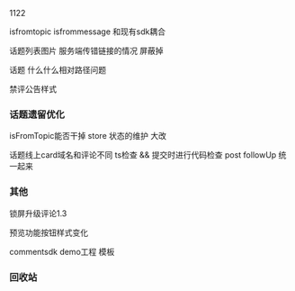 

1122

isfromtopic isfrommessage  和现有sdk耦合

话题列表图片 服务端传错链接的情况 屏蔽掉

话题 什么什么相对路径问题

禁评公告样式


### 话题遗留优化
isFromTopic能否干掉
store 状态的维护 大改

话题线上card域名和评论不同
ts检查 && 提交时进行代码检查
post followUp 统一起来


### 其他


锁屏升级评论1.3

预览功能按钮样式变化



commentsdk demo工程 模板


### 回收站
<!-- 首刷显示正在加载回复 -->

<!-- source datasource  修正 -->

<!-- 网易文章是否还需用resourceId作docId -->


<!-- getSource 合并 utils && api && contactNative -->

<!-- 内容详情页评论功能 -->

<!-- 切换tab 加jsapi 作埋点用 -->

<!-- 发评后数目没有同步到话题 -->

<!-- 点赞同步 -->


<!-- 跟帖缺少点赞按钮 -->

<!-- 线上 feedsession穿了30009 timeout -->

<!-- 夜间模式话题tag颜色 -->

<!-- 本话题下tag点击不跳转 -->

<!-- 公告 间距 -->


<!-- 还机器

写表态的方案设计 -->

<!-- 还机申请 -->

<!-- 哥伦布拆解 -->

<!-- 视觉修改 锁屏二级页 -->

<!-- 预览功能 -->

<!-- 预览支持中文 -->

<!-- 公告埋点 -->

<!-- 二级页面提示错误 -->

<!-- 点赞同步异常 -->

<!-- 黑色 -->

<!-- h5 加xlog日志
https://doc.myoas.com/pages/viewpage.action?pageId=94512023 -->

<!-- 话题 videoUrl问题 -->


<!-- 展开文章 底bar状态异常收起 -->

<!-- 广播收发名字不一致 -->


<!-- 话题发布CF链接
https://doc.myoas.com/pages/viewpage.action?pageId=528717645 -->

<!-- 话题正式环境 切换tab保持状态问题 -->



<!-- 二级页面评论同步至一级页面 -->

<!-- 文章不锚评 评论区锚评 -->

<!-- 暗色模式闪白 -->

<!-- 缓存 查询审核状态 source丢失 -->
<!-- 缓存 回复缓存不生效 -->
<!-- 取消点赞取消不了 -->
<!-- 回复内容样式有问题 -->

<!-- 点赞消息进去显示没点赞 -->

<!-- 文章页点话题入口没反应 -->

<!-- getSubReplyList 接口偶先失败 -->

<!-- 消息发版 -->

<!-- browser_cms 走前端发布流程
https://doc.myoas.com/pages/viewpage.action?pageId=525692137 用模板创建文档 抄写 -->

<!-- 浏览器两个bug -->

<!-- 分离两个分支 -->

<!-- comment-common-view  topicUpdate分支与dev/1.3合并 -->

<!-- browser_cms 向release分支合并 -->


<!-- commentStatus 网易新闻 -->


<!-- 消息 -->

<!-- card 显示 -->

<!-- 公告需求发拼接规则 -->


<!-- bizplatform 正式环境配置 -->


<!-- 向下离开评论区后 要隐藏发布器 -->

<!-- 空页面样式  加载失败 加载中 已经做完  有遗留 -->


<!-- 评论页拼接规则 -->

<!-- browser_cms 拉取纯净分支 -->

<!-- browser_cms 代码修改  跳转方法 目前跳转后无法正常回复 -->


<!-- 消息打通 -->

<!-- comment-common-view 代码回归
topic-common-view 代码回归 -->

<!--
biz-platform 代码回归  打包去掉 --combine  云平台 去掉combine
biz-platform 查看是否 -->

<!-- 根据topicId拉列表 -->

<!-- 更新文档 -->

<!-- 发新的url规则 -->

<!-- bId有就带 -->

<!-- 公告功能做完后 要合入1.3 -->


<!-- buildoption name  字段    comment-common-view  fileKey -->

<!-- isFollow -> iF
fromFollow -> rF
followId -> fId
curTopicId -> cTId
topicId -> tId
docTitle -> dTt
新: bId -->

<!-- 对跟帖的评论进行回复 缺少followId和topicTitle -->



<!-- ### topicCard 加限制 6个 -->

<!-- ### 详情页加载更多时 闪白 -->


<!-- # 消息 开发 -->

<!-- # 评论服务迁移 -->


<!-- # tab切换 keep-alive不生效 -->

<!-- # tab切换内容有间隙 空格问题 -->

<!-- # 点赞闪动 -->

<!-- # 跟帖内容换行 -->

<!-- # 话题详情页评论数同步 -->

<!-- # 列表UI 加载全部跟帖 距离 -->

<!-- # 详情页 图片 给兜底颜色 -->

<!-- # 最大号字体时 异常 -->

<!-- # 获取文章评论失败 二级页 -->

<!-- # 夜间模式 > 丢失 -->
